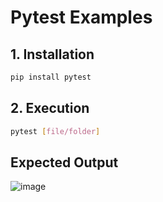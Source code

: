 # Pytest Examples

## 1. Installation

```bash
pip install pytest
```

## 2. Execution

```bash
pytest [file/folder]
```

## Expected Output

![image](https://user-images.githubusercontent.com/42253628/163893819-f81ee9d4-e795-4b13-8662-3be0ec43dc76.png)
